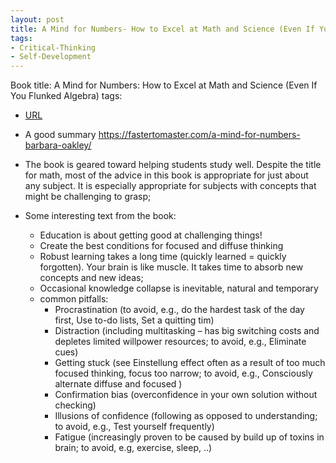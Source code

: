 ```yaml
---
layout: post
title: A Mind for Numbers- How to Excel at Math and Science (Even If You Flunked Algebra)
tags:
- Critical-Thinking
- Self-Development
---
```



Book title: A Mind for Numbers: How to Excel at Math and Science (Even If You Flunked Algebra)
tags:

- [URL](https://www.goodreads.com/book/show/18693655-a-mind-for-numbers)

- A good summary https://fastertomaster.com/a-mind-for-numbers-barbara-oakley/ 

- The book is geared toward helping students study well. Despite the title for math, most of the advice in this book is appropriate for just about any subject. It is especially appropriate for subjects with concepts that might be challenging to grasp; 

- Some interesting text from the book: 
  + Education is about getting good at challenging things! 
  + Create the best conditions for focused and diffuse thinking
  + Robust learning takes a long time (quickly learned = quickly forgotten). Your brain is like muscle. It takes time to absorb new concepts and new ideas; 
  + Occasional knowledge collapse is inevitable, natural and temporary
  + common pitfalls: 
    - Procrastination (to avoid, e.g., do the hardest task of the day first, Use to-do lists, Set a quitting tim)
    - Distraction (including multitasking – has big switching costs and depletes limited willpower resources; to avoid, e.g., Eliminate cues)
    - Getting stuck (see Einstellung effect often as a result of too much focused thinking, focus too narrow; to avoid, e.g., Consciously alternate diffuse and focused )
    - Confirmation bias (overconfidence in your own solution without checking)
    - Illusions of confidence (following as opposed to understanding; to avoid, e.g., Test yourself frequently)
    - Fatigue (increasingly proven to be caused by build up of toxins in brain; to avoid, e.g, exercise, sleep, ..) 